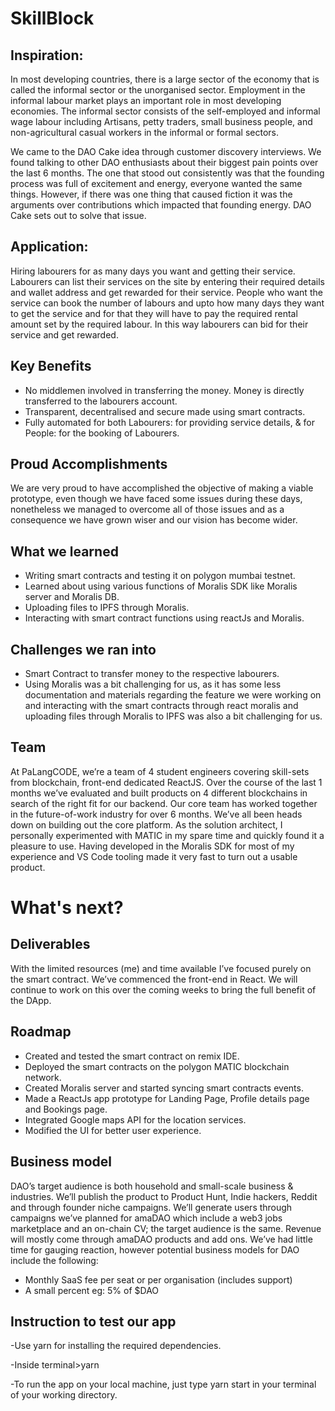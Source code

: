# SkillBlock

## Inspiration:

In most developing countries, there is a large sector of the economy that is called the informal sector or the unorganised sector. Employment in the informal labour market plays an important role in most developing economies. The informal sector consists of the self-employed and informal wage labour including Artisans, petty traders, small business people, and non-agricultural casual workers in the informal or formal sectors.

We came to the DAO Cake idea through customer discovery interviews. We found talking to other DAO enthusiasts about their biggest pain points over the last 6 months. The one that stood out consistently was that the founding process was full of excitement and energy, everyone wanted the same things. However, if there was one thing that caused fiction it was the arguments over contributions which impacted that founding energy. DAO Cake sets out to solve that issue.


## Application:

Hiring labourers for as many days you want and getting their service. 
Labourers can list their services on the site by entering their required details and wallet address and get rewarded for their service. 
People who want the service can book the number of labours and upto how many days they want to get the service and for that they will have to pay the required rental amount set by the required labour. In this way labourers can bid for their service and get rewarded.


## Key Benefits

- No middlemen involved in transferring the money. Money is directly transferred to the labourers account.
- Transparent, decentralised and secure made using smart contracts.
- Fully automated for both Labourers: for providing service details, & for People: for the booking of Labourers.

## Proud Accomplishments

We are very proud to have accomplished the objective of making a viable prototype, even though we have faced some issues during these days, nonetheless we managed to overcome all of those issues and as a consequence we have grown wiser and our vision has become wider.


## What we learned

- Writing smart contracts and testing it on polygon mumbai testnet.
- Learned about using various functions of Moralis SDK like Moralis server and Moralis DB.
- Uploading files to IPFS through Moralis.
- Interacting with smart contract functions using reactJs and Moralis.

## Challenges we ran into

- Smart Contract to transfer money to the respective labourers.
- Using Moralis was a bit challenging for us, as it has some less documentation and materials regarding the feature we were working on and interacting with the smart contracts through react moralis and uploading files through Moralis to IPFS was also a bit challenging for us.


## Team

At PaLangCODE, we’re a team of 4 student engineers covering skill-sets from blockchain, front-end dedicated ReactJS. Over the course of the last 1 months we’ve evaluated and built products on 4 different blockchains in search of the right fit for our backend. Our core team has worked together in the future-of-work industry for over 6 months. We’ve all been heads down on building out the core platform. As the solution architect, I personally experimented with MATIC in my spare time and quickly found it a pleasure to use. Having developed in the Moralis SDK for most of my experience and VS Code tooling made it very fast to turn out a usable product.


# What's next?

## Deliverables

With the limited resources (me) and time available I’ve focused purely on the smart contract. We’ve commenced the front-end in React. We will continue to work on this over the coming weeks to bring the full benefit of the DApp.


## Roadmap

- Created and tested the smart contract on remix IDE.
- Deployed the smart contracts on the polygon MATIC blockchain network.
- Created Moralis server and started syncing smart contracts events.
- Made a ReactJs app prototype for Landing Page, Profile details page and Bookings page.
- Integrated Google maps API for the location services.
- Modified the UI for better user experience.

## Business model

DAO’s target audience is both household and small-scale business & industries. We’ll publish the product to Product Hunt, Indie hackers, Reddit and through founder niche campaigns. We’ll generate users through campaigns we’ve planned for amaDAO which include a web3 jobs marketplace and an on-chain CV; the target audience is the same. Revenue will mostly come through amaDAO products and add ons. We’ve had little time for gauging reaction, however potential business models for DAO include the following:

- Monthly SaaS fee per seat or per organisation (includes support)
- A small percent eg: 5% of $DAO

## Instruction to test our app

-Use yarn for installing the required dependencies.

-Inside terminal>yarn

-To run the app on your local machine, just type yarn start in your terminal of your working directory.
